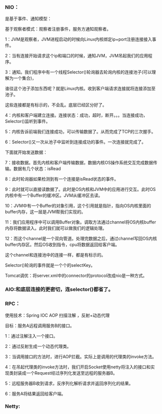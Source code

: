 ### NIO：

是基于事件、通知模型：

基于观察者模式：观察者注册事件，服务方通知观察者。

1：JVM是观察者，JVM进程启动的时候向Linux内核绑定ip+port注册连接接入事件。

2：当有连接开始请求这个ip和端口的时候，通知JVM，JVM吊起我们的应用程序。

3：通知。我们程序中有一个线程Selector()轮询器去轮询内核的连接池子(可以理解为一个集合)，

谁往这个池子添加东西呢？就是Linux内核。收到客户端请求连接就将连接添加至池子。

这些连接都是有标示的，不会乱。底层已经区分好了。

4：内核和客户端建立连接。连接状态：成功，超时，断开。。。当连接成功，Selector()监听到事件。

5：内核告诉前端我们连接成功，可以传输数据了。从而完成了TCP的三次握手。

6：Selector()又一次从池子中监听到连接成功的事件。一次连接就完成了。

下面就开始发送数据：

7：接收数据。首先内核和客户端传输数据，数据内核OS操作系统交互完成数据传输。数据有几个状态：isRead

8：此时轮询器如果检测到有一个连接是isRead状态的事件。

9：此时就可以直接读数据了。此时是OS内核和JVM中的应用进行交互。此时OS内核中有一个Buffer的缓冲区。JVM从缓冲区去读。

10：JVM中有一个Buffer的对象引用，这个引用就是指针，指向OS内核里面的buffer内存，这一层是JVM帮我们实现的。

11：我们应用程序中可以调用Buffer对象。调取方法通过channel将OS内核buffer内存将数据读入。此时我们就可以做我们的逻辑处理。

12：而这个channel是一个双向管道。处理完数据之后，通过channel写回OS内核buffer内存区。然后OS收到指令，cpu将数据返回给客户端。

这个channel和连接池中的连接一样，都是有标示的。

Selector()轮询的事件就是一个个的selectKey。

Tomcat调优：将server.xml中的connector的protocol改成nio是一种方式。

### AIO:和底层连接的更密切，连selector()都省了。

### RPC：

使用技术：Spring IOC AOP 扫描注解 ，反射+动态代理

目标：服务A远程调用服务B的接口。

1：通过注解注入一个接口。

2：通过反射生成一个动态代理类。

3：当调用接口的方法时，进行AOP拦截。实际上是调用的代理类的invoke方法。

4：在吊起代理类的invoke方法时，我们开启Socket使用netty将注入的接口和实现类封装成一个Request经过序列化发送至远程的服务器B。

5：远程服务器B收到请求，反序列化解析请求并返回序列化的结果。

6：服务A将结果返回给客户端。

### Netty:




























